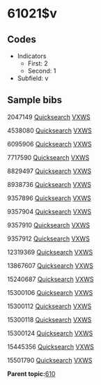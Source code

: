 # 61021$v

## Codes

-   Indicators
    -   First: 2
    -   Second: 1
-   Subfield: v

## Sample bibs

2047149 [Quicksearch](https://search.library.yale.edu/catalog/2047149) [VXWS](http://prodorbis.library.yale.edu:7014/vxws/GetHoldingsService?bibId=2047149)

4538080 [Quicksearch](https://search.library.yale.edu/catalog/4538080) [VXWS](http://prodorbis.library.yale.edu:7014/vxws/GetHoldingsService?bibId=4538080)

6095906 [Quicksearch](https://search.library.yale.edu/catalog/6095906) [VXWS](http://prodorbis.library.yale.edu:7014/vxws/GetHoldingsService?bibId=6095906)

7717590 [Quicksearch](https://search.library.yale.edu/catalog/7717590) [VXWS](http://prodorbis.library.yale.edu:7014/vxws/GetHoldingsService?bibId=7717590)

8829497 [Quicksearch](https://search.library.yale.edu/catalog/8829497) [VXWS](http://prodorbis.library.yale.edu:7014/vxws/GetHoldingsService?bibId=8829497)

8938736 [Quicksearch](https://search.library.yale.edu/catalog/8938736) [VXWS](http://prodorbis.library.yale.edu:7014/vxws/GetHoldingsService?bibId=8938736)

9357896 [Quicksearch](https://search.library.yale.edu/catalog/9357896) [VXWS](http://prodorbis.library.yale.edu:7014/vxws/GetHoldingsService?bibId=9357896)

9357904 [Quicksearch](https://search.library.yale.edu/catalog/9357904) [VXWS](http://prodorbis.library.yale.edu:7014/vxws/GetHoldingsService?bibId=9357904)

9357910 [Quicksearch](https://search.library.yale.edu/catalog/9357910) [VXWS](http://prodorbis.library.yale.edu:7014/vxws/GetHoldingsService?bibId=9357910)

9357912 [Quicksearch](https://search.library.yale.edu/catalog/9357912) [VXWS](http://prodorbis.library.yale.edu:7014/vxws/GetHoldingsService?bibId=9357912)

12319369 [Quicksearch](https://search.library.yale.edu/catalog/12319369) [VXWS](http://prodorbis.library.yale.edu:7014/vxws/GetHoldingsService?bibId=12319369)

13867607 [Quicksearch](https://search.library.yale.edu/catalog/13867607) [VXWS](http://prodorbis.library.yale.edu:7014/vxws/GetHoldingsService?bibId=13867607)

15240687 [Quicksearch](https://search.library.yale.edu/catalog/15240687) [VXWS](http://prodorbis.library.yale.edu:7014/vxws/GetHoldingsService?bibId=15240687)

15300106 [Quicksearch](https://search.library.yale.edu/catalog/15300106) [VXWS](http://prodorbis.library.yale.edu:7014/vxws/GetHoldingsService?bibId=15300106)

15300112 [Quicksearch](https://search.library.yale.edu/catalog/15300112) [VXWS](http://prodorbis.library.yale.edu:7014/vxws/GetHoldingsService?bibId=15300112)

15300118 [Quicksearch](https://search.library.yale.edu/catalog/15300118) [VXWS](http://prodorbis.library.yale.edu:7014/vxws/GetHoldingsService?bibId=15300118)

15300124 [Quicksearch](https://search.library.yale.edu/catalog/15300124) [VXWS](http://prodorbis.library.yale.edu:7014/vxws/GetHoldingsService?bibId=15300124)

15445356 [Quicksearch](https://search.library.yale.edu/catalog/15445356) [VXWS](http://prodorbis.library.yale.edu:7014/vxws/GetHoldingsService?bibId=15445356)

15501790 [Quicksearch](https://search.library.yale.edu/catalog/15501790) [VXWS](http://prodorbis.library.yale.edu:7014/vxws/GetHoldingsService?bibId=15501790)

**Parent topic:**[610](../../tags/610/610.md)

